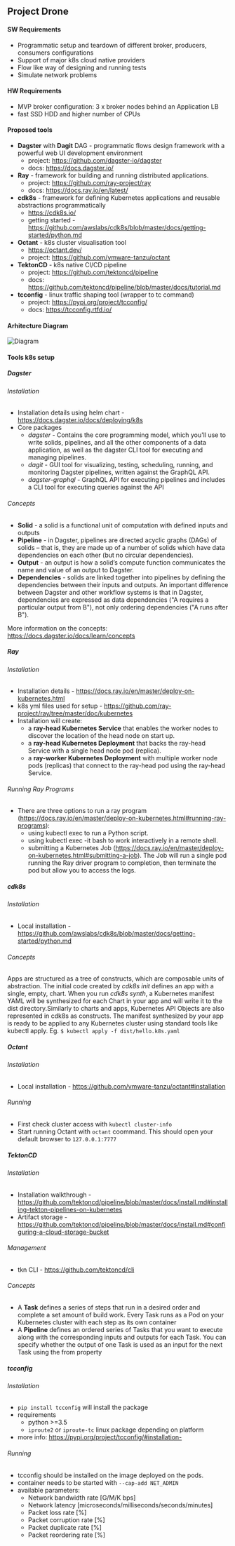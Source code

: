 ## Project Drone

#### SW Requirements
- Programmatic setup and teardown of different broker, producers, consumers configurations 
- Support of major k8s cloud native providers
- Flow like way of designing and running tests
- Simulate network problems 

#### HW Requirements
- MVP broker configuration: 3 x broker nodes behind an Application LB
- fast SSD HDD and higher number of CPUs

#### Proposed tools
- **Dagster** with **Dagit** DAG -  programmatic flows design framework with a powerful web UI development environment
    - project: https://github.com/dagster-io/dagster
    - docs: https://docs.dagster.io/
- **Ray** - framework for building and running distributed applications.
    - project: https://github.com/ray-project/ray
    - docs:  https://docs.ray.io/en/latest/
- **cdk8s** - framework for defining Kubernetes applications and reusable abstractions programmatically
    - https://cdk8s.io/
    - getting started - https://github.com/awslabs/cdk8s/blob/master/docs/getting-started/python.md
- **Octant** - k8s cluster visualisation tool
    - https://octant.dev/
    - project: https://github.com/vmware-tanzu/octant
- **TektonCD** - k8s native CI/CD pipeline 
    - project: https://github.com/tektoncd/pipeline
    - docs: https://github.com/tektoncd/pipeline/blob/master/docs/tutorial.md
- **tcconfig** - linux traffic shaping tool (wrapper to tc command)
    - project: https://pypi.org/project/tcconfig/
    - docs: https://tcconfig.rtfd.io/

#### Arhitecture Diagram
![Diagram](project_drone.png)


#### Tools k8s setup
##### Dagster
###### Installation
- Installation details using helm chart - https://docs.dagster.io/docs/deploying/k8s
- Core packages
    - *dagster* - Contains the core programming model, which you'll use to write solids, pipelines, and all the other components 
    of a data application, as well as the dagster CLI tool for executing and managing pipelines. 
    - *dagit* - GUI tool for visualizing, testing, scheduling, running, and monitoring Dagster pipelines, written against the GraphQL API.
    - *dagster-graphql* -  GraphQL API for executing pipelines and includes a CLI tool for executing queries against the API
###### Concepts
- **Solid** -  a solid is a functional unit of computation with defined inputs and outputs
- **Pipeline** - in Dagster, pipelines are directed acyclic graphs (DAGs) of solids – that is, they are made up of a number 
of solids which have data dependencies on each other (but no circular dependencies).
- **Output** - an output is how a solid’s compute function communicates the name and value of an output to Dagster.
- **Dependencies** - solids are linked together into pipelines by defining the dependencies between their inputs and outputs. 
An important difference between Dagster and other workflow systems is that in Dagster, dependencies are expressed as data 
dependencies ("A requires a particular output from B"), not only ordering dependencies ("A runs after B").

More information on the concepts: https://docs.dagster.io/docs/learn/concepts
##### Ray
###### Installation
- Installation details - https://docs.ray.io/en/master/deploy-on-kubernetes.html
- k8s yml files used for setup - https://github.com/ray-project/ray/tree/master/doc/kubernetes 
- Installation will create:
    - a **ray-head Kubernetes Service** that enables the worker nodes to discover the location of the head node on start up.
    - a **ray-head Kubernetes Deployment** that backs the ray-head Service with a single head node pod (replica).
    - a **ray-worker Kubernetes Deployment** with multiple worker node pods (replicas) that connect to the ray-head pod using the ray-head Service.
###### Running Ray Programs
- There are three options to run a ray program (https://docs.ray.io/en/master/deploy-on-kubernetes.html#running-ray-programs):
    - using kubectl exec to run a Python script.
    - using kubectl exec -it bash to work interactively in a remote shell.
    - submitting a Kubernetes Job (https://docs.ray.io/en/master/deploy-on-kubernetes.html#submitting-a-job). The Job will 
    run a single pod running the Ray driver program to completion, then terminate the pod but allow you to access the logs.
##### cdk8s
###### Installation
- Local installation - https://github.com/awslabs/cdk8s/blob/master/docs/getting-started/python.md
###### Concepts
Apps are structured as a tree of constructs, which are composable units of abstraction. The initial code created by _cdk8s init_
 defines an app with a single, empty, chart. When you run _cdk8s synth_, a Kubernetes manifest YAML will be synthesized for each Chart 
 in your app and will write it to the dist directory.Similarly to charts and apps, Kubernetes API Objects are also represented in cdk8s as constructs. 
 The manifest synthesized by your app is ready to be applied to any Kubernetes cluster using standard tools like kubectl apply.
Eg.
`$ kubectl apply -f dist/hello.k8s.yaml`
##### Octant
###### Installation
- Local installation - https://github.com/vmware-tanzu/octant#installation
###### Running
- First check cluster access with `kubectl cluster-info`
- Start running Octant with `octant` coommand. This should open your default browser to `127.0.0.1:7777`
##### TektonCD
###### Installation
- Installation walkthrough - https://github.com/tektoncd/pipeline/blob/master/docs/install.md#installing-tekton-pipelines-on-kubernetes
- Artifact storage - https://github.com/tektoncd/pipeline/blob/master/docs/install.md#configuring-a-cloud-storage-bucket
###### Management
- tkn CLI - https://github.com/tektoncd/cli
###### Concepts
- A **Task** defines a series of steps that run in a desired order and complete a set amount of build work. Every Task runs 
as a Pod on your Kubernetes cluster with each step as its own container 
- A **Pipeline** defines an ordered series of Tasks that you want to execute along with the corresponding inputs and outputs 
for each Task. You can specify whether the output of one Task is used as an input for the next Task using the from property
##### tcconfig
###### Installation
- `pip install tcconfig` will install the package
- requirements
     - python >=3.5
     - `iproute2` or `iproute-tc` linux package depending on platform
- more info: https://pypi.org/project/tcconfig/#installation-
###### Running 
- tcconfig should be installed on the image deployed on the pods. 
- container needs to be started with `--cap-add NET_ADMIN`
- available parameters:
    - Network bandwidth rate [G/M/K bps]
    - Network latency [microseconds/milliseconds/seconds/minutes]
    - Packet loss rate [%]
    - Packet corruption rate [%]
    - Packet duplicate rate [%]
    - Packet reordering rate [%]